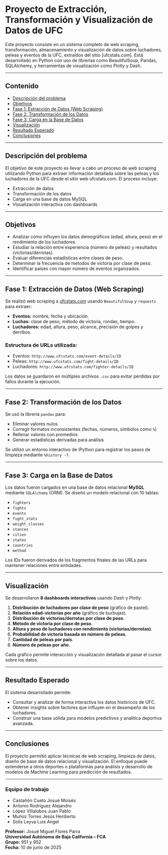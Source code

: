 # Proyecto de Extracción, Transformación y Visualización de Datos de UFC

Este proyecto consiste en un sistema completo de web scraping, transformación, almacenamiento y visualización de datos sobre luchadores, peleas y eventos de la UFC, extraídos del sitio [ufcstats.com].
Está desarrollado en Python con uso de librerías como BeautifulSoup, Pandas, SQLAlchemy, y herramientas de visualización como Plotly y Dash.

---

## Contenido

- [Descripción del problema](#descripción-del-problema)
- [Objetivos](#objetivos)
- [Fase 1: Extracción de Datos (Web Scraping)](#fase-1-extracción-de-datos-web-scraping)
- [Fase 2: Transformación de los Datos](#fase-2-transformación-de-los-datos)
- [Fase 3: Carga en la Base de Datos](#fase-3-carga-en-la-base-de-datos)
- [Visualización](#visualización)
- [Resultado Esperado](#resultado-esperado)
- [Conclusiones](#conclusiones)

---

## Descripción del problema

El objetivo de este proyecto es llevar a cabo un proceso de web scraping utilizando Python para extraer información detallada sobre las peleas y los luchadores de la UFC desde el sitio web ufcstats.com. El proceso incluye:

- Extracción de datos
- Transformación de los datos
- Carga en una base de datos MySQL
- Visualización interactiva con dashboards

---

## Objetivos

- Analizar cómo influyen los datos demográficos (edad, altura, peso) en el rendimiento de los luchadores.
- Estudiar la relación entre experiencia (número de peleas) y resultados (victorias/derrotas).
- Evaluar diferencias estadísticas entre clases de peso.
- Determinar la frecuencia de métodos de victoria por clase de peso.
- Identificar países con mayor número de eventos organizados.

---

## Fase 1: Extracción de Datos (Web Scraping)

Se realizó web scraping a [ufcstats.com](http://www.ufcstats.com/statistics/events/completed?page=all) usando `BeautifulSoup` y `requests` para extraer:

- **Eventos:** nombre, fecha y ubicación.
- **Luchas:** clase de peso, método de victoria, rondas, tiempo.
- **Luchadores:** edad, altura, peso, alcance, precisión de golpes y derribos.

### Estructura de URLs utilizada:

- Eventos: `http://www.ufcstats.com/event-details/ID`
- Peleas: `http://www.ufcstats.com/fight-details/ID`
- Luchadores: `http://www.ufcstats.com/fighter-details/ID`

Los datos se guardaron en múltiples archivos `.csv` para evitar pérdidas por fallos durante la ejecución.

---

## Fase 2: Transformación de los Datos

Se usó la librería `pandas` para:

- Eliminar valores nulos
- Corregir formatos inconsistentes (fechas, números, símbolos como `%`)
- Rellenar valores con promedios
- Generar estadísticas derivadas para análisis

Se utilizó un entorno interactivo de iPython para registrar los pasos de limpieza mediante `%history -f`.

---

## Fase 3: Carga en la Base de Datos

Los datos fueron cargados en una base de datos relacional **MySQL** mediante `SQLAlchemy` (ORM). Se diseñó un modelo relacional con 10 tablas:

- `fighters`
- `fights`
- `events`
- `fight_stats`
- `weight_classes`
- `stances`
- `cities`
- `states`
- `countries`
- `method`

Los IDs fueron derivados de los fragmentos finales de las URLs para mantener relaciones entre entidades.

---

## Visualización

Se desarrollaron **8 dashboards interactivos** usando Dash y Plotly:

1. **Distribución de luchadores por clase de peso** (gráfico de pastel).
2. **Relación edad-victorias por año** (gráfico de burbujas).
3. **Distribución de victorias/derrotas por clase de peso**.
4. **Método de victoria por clase de peso**.
5. **Altura y peso de luchadores con rendimiento (victorias/derrotas)**.
6. **Probabilidad de victoria basada en número de peleas**.
7. **Cantidad de peleas por país**.
8. **Número de peleas por año**.

Cada gráfico permite interacción y visualización detallada al pasar el cursor sobre los datos.

---

## Resultado Esperado

El sistema desarrollado permite:

- Consultar y analizar de forma interactiva los datos históricos de UFC.
- Obtener insights sobre factores que influyen en el desempeño de los luchadores.
- Construir una base sólida para modelos predictivos y analítica deportiva avanzada.

---

## Conclusiones

El proyecto permitió aplicar técnicas de web scraping, limpieza de datos, diseño de base de datos relacional y visualización. El enfoque puede extenderse a otros deportes o plataformas para análisis y desarrollo de modelos de Machine Learning para predicción de resultados.

---

### Equipo de trabajo

- Castañón Cueto Josué Moisés  
- Antonio Rodríguez Alejandro  
- López Villalobos Juan Pablo  
- Muñoz Torres Jesús Heriberto  
- Solis Leyva Luis Angel  

**Profesor:** Josué Miguel Flores Parra  
**Universidad Autónoma de Baja California – FCA**  
**Grupo:** 951 y 952  
**Fecha:** 10 de junio de 2025
